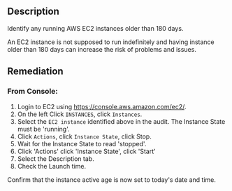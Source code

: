 ## Description

Identify any running AWS EC2 instances older than 180 days.

An EC2 instance is not supposed to run indefinitely and having instance older than 180 days can increase the risk of problems and issues.

## Remediation

### From Console:

1. Login to EC2 using https://console.aws.amazon.com/ec2/.
2. On the left Click `INSTANCES`, click `Instances`.
3. Select the `EC2 instance` identified above in the audit. The Instance State must be 'running'.
4. Click `Actions`, click `Instance State`, click Stop.
5. Wait for the Instance State to read 'stopped'.
6. Click 'Actions' click 'Instance State', click 'Start'
7. Select the Description tab.
8. Check the Launch time.

Confirm that the instance active age is now set to today's date and time.